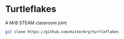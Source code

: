# Turtleflakes

A MrB STEAM classroom joint

```bash
git clone https://github.com/misterbry/turtleflakes
```